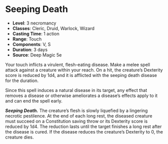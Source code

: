 # Seeping Death

- **Level**: 3 necromancy
- **Classes**: Cleric, Druid, Warlock, Wizard
- **Casting Time**: 1 action
- **Range**: Touch
- **Components**: V, S
- **Duration**: 3 days
- **Source**: Deep Magic 5e

Your touch inflicts a virulent, flesh-eating disease. Make a melee spell attack against a creature within your reach. On a hit, the creature’s Dexterity score is reduced by 1d4, and it is afflicted with the seeping death disease for the duration.

Since this spell induces a natural disease in its target, any effect that removes a disease or otherwise ameliorates a disease’s effects apply to it and can end the spell early.

***Seeping Death.*** The creature’s flesh is slowly liquefied by a lingering necrotic pestilence. At the end of each long rest, the diseased creature must succeed on a Constitution saving throw or its Dexterity score is reduced by 1d4. The reduction lasts until the target finishes a long rest after the disease is cured. If the disease reduces the creature’s Dexterity to 0, the creature dies.

